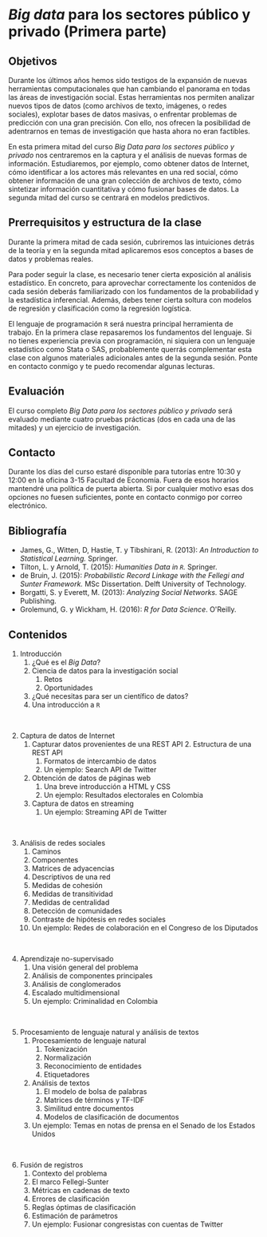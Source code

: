 _Big data_ para los sectores público y privado (Primera parte)
=================================================

Objetivos
-----

Durante los últimos años hemos sido testigos de la expansión de nuevas
herramientas computacionales que han cambiando el panorama en todas las áreas de
investigación social. Estas herramientas nos permiten analizar nuevos tipos de
datos (como archivos de texto, imágenes, o redes sociales), explotar bases de
datos masivas, o enfrentar problemas de predicción con una gran precisión. Con
ello, nos ofrecen la posibilidad de adentrarnos en temas de investigación que
hasta ahora no eran factibles.

En esta primera mitad del curso _Big Data para los sectores público y privado_
nos centraremos en la captura y el análisis de nuevas formas de información.
Estudiaremos, por ejemplo, como obtener datos de Internet, cómo identificar a
los actores más relevantes en una red social, cómo obtener información de una
gran colección de archivos de texto, cómo sintetizar información cuantitativa y
cómo fusionar bases de datos. La segunda mitad del curso se centrará en modelos
predictivos.

Prerrequisitos y estructura de la clase
---------------------------------

Durante la primera mitad de cada sesión, cubriremos las intuiciones detrás de la
teoría y en la segunda mitad aplicaremos esos conceptos a bases de datos y
problemas reales.

Para poder seguir la clase, es necesario tener cierta exposición al análisis
estadístico. En concreto, para aprovechar correctamente los contenidos de cada
sesión deberás familiarizado con los fundamentos de la probabilidad y la
estadística inferencial. Además, debes tener cierta soltura con modelos de
regresión y clasificación como la regresión logística.

El lenguaje de programación `R` será nuestra principal herramienta de trabajo.
En la primera clase repasaremos los fundamentos del lenguaje. Si no tienes
experiencia previa con programación, ni siquiera con un lenguaje estadístico
como Stata o SAS, probablemente querrás complementar esta clase con algunos
materiales adicionales antes de la segunda sesión. Ponte en contacto conmigo y
te puedo recomendar algunas lecturas.

Evaluación
--------

El curso completo _Big Data para los sectores público y privado_ será evaluado
mediante cuatro pruebas prácticas (dos en cada una de las mitades) y un
ejercicio de investigación. 

Contacto
------

Durante los días del curso estaré disponible para tutorías entre 10:30 y 12:00
en la oficina 3-15 Facultad de Economía. Fuera de esos horarios mantendré una
política de puerta abierta. Si por cualquier motivo esas dos opciones no fuesen
suficientes, ponte en contacto conmigo por correo electrónico. 

Bibliografía
----------
-   James, G., Witten, D, Hastie, T. y Tibshirani, R. (2013): _An Introduction
    to Statistical Learning._ Springer. 
-   Tilton, L. y Arnold, T. (2015): _Humanities Data in `R`._ Springer. 
-   de Bruin, J. (2015): _Probabilistic Record Linkage with the Fellegi
    and Sunter Framework._ MSc Dissertation. Delft University of Technology. 
-   Borgatti, S. y Everett, M. (2013): _Analyzing Social Networks._ SAGE
    Publishing.
-   Grolemund, G. y Wickham, H. (2016): _R for Data Science_. O'Reilly. 

Contenidos
--------

1.  Introducción
    1.  ¿Qué es el _Big Data_?
    2.  Ciencia de datos para la investigación social
        1.  Retos
        2.  Oportunidades
    4.  ¿Qué necesitas para ser un científico de datos?
    5.  Una introducción a `R`

<br /> 

2.  Captura de datos de Internet
    1.  Capturar datos provenientes de una REST API
		2. Estructura de una REST API
        1. Formatos de intercambio de datos
		3. Un ejemplo: Search API de Twitter
    3.  Obtención de datos de páginas web
        1.  Una breve introducción a HTML y CSS
		2.  Un ejemplo: Resultados electorales en Colombia
	2. Captura de datos en streaming
	   1. Un ejemplo: Streaming API de Twitter 

<br /> 

3.  Análisis de redes sociales 
    1.  Caminos
    3.  Componentes
    4.  Matrices de adyacencias
    5.  Descriptivos de una red
	1. Medidas de cohesión
	2. Medidas de transitividad
	3. Medidas de centralidad
	6.  Detección de comunidades
	7.  Contraste de hipótesis en redes sociales
    8.  Un ejemplo: Redes de colaboración en el Congreso de los Diputados

<br /> 

4.  Aprendizaje no-supervisado
    1.  Una visión general del problema
    2.  Análisis de componentes principales
	3.  Análisis de conglomerados
	4.  Escalado multidimensional
    5.  Un ejemplo: Criminalidad en Colombia

<br /> 

5.  Procesamiento de lenguaje natural y análisis de textos
    1.  Procesamiento de lenguaje natural
		1. Tokenización
		2. Normalización
		3. Reconocimiento de entidades
		4. Etiquetadores 
    4.  Análisis de textos
        1.  El modelo de bolsa de palabras
		2.  Matrices de términos y TF-IDF
		4.  Similitud entre documentos
		5.  Modelos de clasificación de documentos
    5. Un ejemplo: Temas en notas de prensa en el Senado de los Estados Unidos

<br />

6.  Fusión de registros
    1.  Contexto del problema
    2.  El marco Fellegi-Sunter
    4.  Métricas en cadenas de texto
	5.  Errores de clasificación 
	6.  Reglas óptimas de clasificación
	7.  Estimación de parámetros 
    6.  Un ejemplo: Fusionar congresistas con cuentas de Twitter
